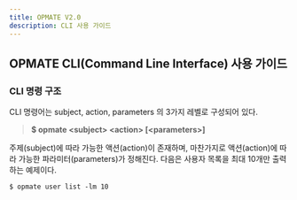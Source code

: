 ```yaml
---
title: OPMATE V2.0
description: CLI 사용 가이드
---
```


## OPMATE CLI(Command Line Interface) 사용 가이드

### CLI 명령 구조

CLI 명령어는 subject, action, parameters 의 3가지 레벨로 구성되어 있다.

>**$ opmate &lt;subject&gt; &lt;action&gt; [&lt;parameters&gt;]**

주제(subject)에 따라 가능한 액션(action)이 존재하며, 마찬가지로 액션(action)에 따라 가능한 파라미터(parameters)가 정해진다.
다음은 사용자 목록을 최대 10개만 출력하는 예제이다.

```
$ opmate user list -lm 10
```

